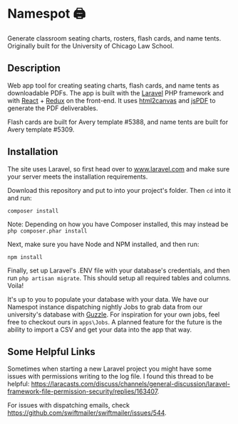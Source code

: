# Namespot 🖨
Generate classroom seating charts, rosters, flash cards, and name tents. Originally built for the University of Chicago Law School.

## Description
Web app tool for creating seating charts, flash cards, and name tents as downloadable PDFs. The app is built with the [Laravel](https://github.com/laravel/laravel) PHP framework and with [React](https://github.com/facebook/react) + [Redux](https://github.com/reduxjs/redux) on the front-end. It uses [html2canvas](https://github.com/niklasvh/html2canvas) and [jsPDF](https://github.com/MrRio/jsPDF) to generate the PDF deliverables.

Flash cards are built for Avery template #5388, and name tents are built for Avery template #5309.

## Installation
The site uses Laravel, so first head over to www.laravel.com and make sure your server meets the installation requirements.

Download this repository and put to into your project's folder. Then ```cd``` into it and run:

```composer install```

Note: Depending on how you have Composer installed, this may instead be ```php composer.phar install```

Next, make sure you have Node and NPM installed, and then run:

```npm install```

Finally, set up Laravel's .ENV file with your database's credentials, and then run ```php artisan migrate```. This should setup all required tables and columns. Voila!

It's up to you to populate your database with your data. We have our Namespot instance dispatching nightly Jobs to grab data from our university's database with [Guzzle](https://github.com/guzzle/guzzle). For inspiration for your own jobs, feel free to checkout ours in ```apps\Jobs```. A planned feature for the future is the ability to import a CSV and get your data into the app that way.

## Some Helpful Links
Sometimes when starting a new Laravel project you might have some issues with permissions writing to the log file. I found this thread to be helpful: https://laracasts.com/discuss/channels/general-discussion/laravel-framework-file-permission-security/replies/163407.

For issues with dispatching emails, check https://github.com/swiftmailer/swiftmailer/issues/544.
